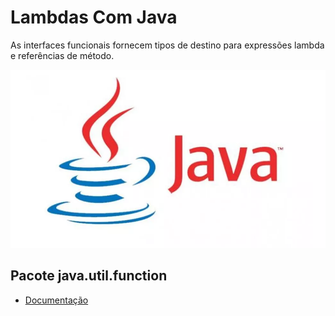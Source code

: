 # Lambdas Com Java
As interfaces funcionais fornecem tipos de destino para expressões lambda e referências de método.

![Java](https://github.com/JaimeMS/JaimeMS/blob/main/img/java.JPG)

## Pacote java.util.function 

- [Documentação](https://docs.oracle.com/javase/8/docs/api/java/util/function/package-summary.html)

